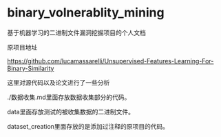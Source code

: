 # binary_volnerablity_mining
基于机器学习的二进制文件漏洞挖掘项目的个人文档

原项目地址

https://github.com/lucamassarelli/Unsupervised-Features-Learning-For-Binary-Similarity

这里对源代码以及论文进行了一些分析

./数据收集.md里面存放数据收集部分的代码。

data里面存放测试的被收集数据的二进制文件。

dataset_creation里面存放的是添加过注释的原项目的代码。